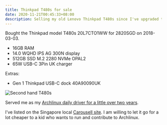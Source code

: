 ```yaml
---
title: Thinkpad T480s for sale
date: 2020-11-21T00:45:33+08:00
description: Selling my old Lenovo Thinkpad T480s since I've upgraded to the T14s
---
```


Bought the Thinkpad model T480s 20L7CTO1WW for 2820SGD on 2018-03-03.

* 16GB RAM
* 14.0 WQHD IPS AG 300N display
* 512GB SSD M.2 2280 NVMe OPAL2
* 65W USB-C 3Pin UK charger

Extras:

* Gen 1 Thinkpad USB-C dock 40A90090UK

<img src="https://s.natalian.org/2020-11-21/T480s.webp" alt="Second hand T480s">

Served me as my [Archlinux daily driver for a little over two years](https://wiki.archlinux.org/index.php/Lenovo_ThinkPad_T480s).

I've listed on the Singapore local [Carousell
site](https://www.carousell.sg/p/1050397648). I am willing to let it go for a
lot cheaper to a kid who wants to run and contribute to Archlinux.
